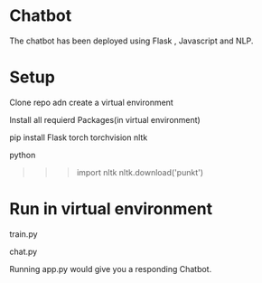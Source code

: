 # Chatbot

The chatbot has been deployed using Flask , Javascript and NLP.

# Setup

Clone repo adn create a virtual environment 

Install all requierd Packages(in virtual environment)

pip install Flask torch torchvision nltk

python
>>> import nltk
>>> nltk.download('punkt')

# Run in virtual environment
train.py

chat.py

Running app.py would give you a responding Chatbot.
